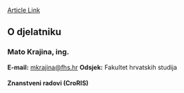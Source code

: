 [Article Link](https://www.fhs.hr/djelatnik/mato.krajina)

## O djelatniku
###  Mato Krajina, ing. 
**E-mail:**
[mkrajina@fhs.hr](javascript:startMail\('xznevwnas@fuu.e'\);)
**Odsjek:**
Fakultet hrvatskih studija 
#### Znanstveni radovi (CroRIS)
